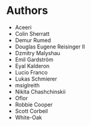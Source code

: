 # Authors

* Aceeri
* Colin Sherratt
* Demur Rumed
* Douglas Eugene Reisinger II
* Dzmitry Malyshau
* Emil Gardström
* Eyal Kalderon
* Lucio Franco
* Lukas Schmierer
* msiglreith
* Nikita Chashchinskii
* Oflor
* Robbie Cooper
* Scott Corbeil
* White-Oak
